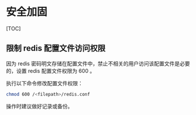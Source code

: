 # 安全加固

[TOC]

## 限制 redis 配置文件访问权限

因为 redis 密码明文存储在配置文件中，禁止不相关的用户访问该配置文件是必要的，设置 redis 配置文件权限为 600 。

执行以下命令修改配置文件权限：

```bash
chmod 600 /<filepath>/redis.conf
```

操作时建议做好记录或备份。